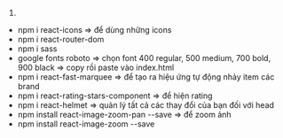 1.

-   npm i react-icons => để dùng những icons
-   npm i react-router-dom
-   npm i sass
-   google fonts roboto => chọn font 400 regular, 500 medium, 700 bold, 900 black
    => copy rồi paste vào index.html
-   npm i react-fast-marquee => để tạo ra hiệu ứng tự động nhảy item các brand
-   npm i react-rating-stars-component => để hiện rating
-   npm i react-helmet => quản lý tất cả các thay đổi của bạn đối với head
-   npm install react-image-zoom-pan --save => để zoom ảnh
-   npm install react-image-zoom --save
